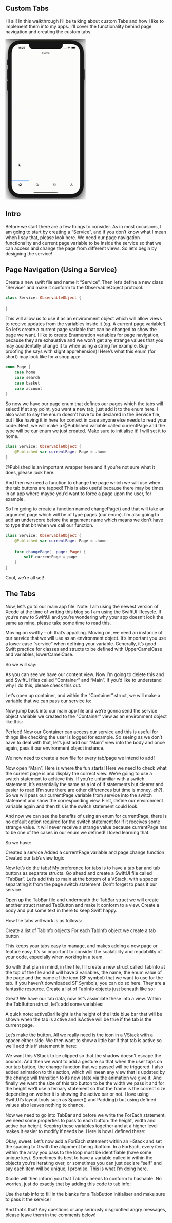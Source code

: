 <!-- CUSTOM TABS -->
## Custom Tabs

Hi all! In this walkthrough I’ll be talking about custom Tabs and how I like to implement them into my apps. I'll cover the functionality behind page navigation and creating the custom tabs.

<img src="./Resources/CustomTabsFull.gif" width="250" height="500"/>

## Intro 
Before we start there are a few things to consider. As in most occasions, I am going to start by creating a “Service”, and if you don’t know what I mean when I say that, please look here. We need our page navigation functionality and current page variable to be inside the service so that we can access and change the page from different views. So let’s begin by designing the service!

## Page Navigation (Using a Service)
Create a new swift file and name it “Service”. Then let’s define a new class “Service” and make it conform to the ObservableObject protocol. 

``` swift
class Service: ObservableObject {

}
```
This will allow us to use it as an environment object which will allow views to receive updates from the variables inside it (eg. A current page variable!). So let’s create a current page variable that can be changed to show the page we want. I like to create Enumeration variables for page navigation, because they are exhaustive and we won’t get any strange values that you may accidentally change it to when using a string for example. Bug-proofing (he says with slight apprehension)! Here’s what this enum (for short) may look like for a shop app:

``` swift 
enum Page {
    case home
    case search
    case basket
    case account
}
```

So now we have our page enum that defines our pages which the tabs will select! If at any point, you want a new tab, just add it to the enum here. I also want to say the enum doesn’t have to be declared in the Service file, but I like having it in here for context in case anyone else needs to read your code. Next, we will make a @Published variable called currentPage and the type will be our enum we just created. Make sure to initialise it! I will set it to home.  

``` swift
class Service: ObservableObject {
    @Published var currentPage: Page = .home
}
```

@Published is an important wrapper here and if you’re not sure what it does, please look here.

And then we need a function to change the page which we will use when the tab buttons are tapped! This is also useful because there may be times in an app where maybe you’d want to force a page upon the user, for example.

So I’m going to create a function named changePage() and that will take an argument page which will be of type pages (our enum). I’m also going to add an underscore before the argument name which means we don’t have to type that bit when we call our function.

``` swift 
class Service: ObservableObject {
    @Published var currentPage: Page = .home
    
    func changePage(_ page: Page) {
        self.currentPage = page
    }
}
```

Cool, we’re all set!

## The Tabs

Now, let’s go to our main app file. Note: I am using the newest version of Xcode at the time of writing this blog so I am using the SwiftUI lifecycle. If you’re new to SwiftUI and you’re wondering why your app doesn’t look the same as mine, please take some time to read this. 

Moving on swiftly - oh that’s appalling. Moving on, we need an instance of our service that we will use as an environment object. It’s important you use a lower case “service” when defining your variable. Generally, it’s good Swift practice for classes and structs to be defined with UpperCamelCase and variables, lowerCamelCase.

So we will say:

As you can see we have our content view. Now I’m going to delete this and add SwiftUI files called “Container” and “Main”. If you’d like to understand why I do this, please check this out.

Let’s open up container, and within the “Container” struct, we will make a variable that we can pass our service to:

Now jump back into our main app file and we’re gonna send the service object variable we created to the “Container” view as an environment object like this:

Perfect! Now our Container can access our service and this is useful for things like checking the user is logged for example. So seeing as we don’t have to deal with that, let’s just add our “Main” view into the body and once again, pass it our environment object instance. 

We now need to create a new file for every tab/page we intend to add!

Now open “Main”. Here is where the fun starts! Here we need to check what the current page is and display the correct view. We’re going to use a switch statement to achieve this. If you’re unfamiliar with a switch statement, it’s essentially the same as a lot of if statements but clearer and easier to read (I’m sure there are other differences but time is money, eh?). So we will pass our currentPage variable from service into the switch statement and show the corresponding view. First, define our environment variable again and then this is the switch statement could look:

And now we can see the benefits of using an enum for currentPage, there is no default option required for the switch statement for if it receives some strange value. It will never receive a strange value because currentPage has to be one of the cases in our enum we defined! I loved learning that.

So we have:

Created a service 
Added a currentPage variable and page change function
Created our tab’s view logic

Now let’s do the tabs! My preference for tabs is to have a tab bar and tab buttons as separate structs. Go ahead and create a SwiftUI file called “TabBar”. Let’s add this to main at the bottom of a VStack, with a spacer separating it from the page switch statement. Don’t forget to pass it our service.

Open up the TabBar file and underneath the TabBar struct we will create another struct named TabButton and make it conform to a view. Create a body and put some text in there to keep Swift happy. 

How the tabs will work is as follows: 

Create a list of TabInfo objects
For each TabInfo object we create a tab button

This keeps your tabs easy to manage, and makes adding a new page or feature easy. It’s so important to consider the scalability and readability of your code, especially when working in a team.

So with that plan in mind, in the file, I’ll create a new struct called TabInfo at the top of the file and it will have 3 variables, the name, the enum value of the page and the name of the icon (SF symbol) that we want to use for the tab. If you haven’t downloaded SF Symbols, you can do so here. They are a fantastic resource. Create a list of TabInfo objects just beneath like so:

Great! We have our tab data, now let’s assimilate these into a view. Within the TabButton struct, let’s add some variables:

A quick note: activeBarHeight is the height of the little blue bar that will be shown when the tab is active and isActive will be true if the tab is the current page.

Let’s make the button. All we really need is the icon in a VStack with a spacer either side. We then want to show a little bar if that tab is active so we’ll add this if statement in here:

We want this VStack to be clipped so that the shadow doesn’t escape the bounds. And then we want to add a gesture so that when the user taps on our tab button, the change function that we passed will be triggered. I also added animation to this action, which will mean any view that is updated by the change will transition to its new state via the animation we give it. And finally we want the size of this tab button to be the width we pass it and for the height we’ll use a ternary statement so that the frame is the correct size depending on wether it is showing the active bar or not. I love using SwiftUI’s layout tools such as Spacer() and Padding() but using defined values also leaves nothing to chance.

Now we need to go into TabBar and before we write the ForEach statement, we need some properties to pass to each button: the height, width and active bar height. Keeping these variables together and at a higher level makes it easier to modify if needs be. Here is how I defined these:

Okay, sweet. Let’s now add a ForEach statement within an HStack and set the spacing to 0 with the alignment being .bottom. In a ForEach, every item within the array you pass to the loop must be identifiable (have some unique key). Sometimes its best to have a variable called id within the objects you’re iterating over, or sometimes you can just declare “self” and say each item will be unique, I promise. This is what I’m doing here.

Xcode will then inform you that TabInfo needs to conform to hashable. No worries, just do exactly that by adding this code to tab info:

Use the tab info to fill in the blanks for a TabButton initialiser and make sure to pass it the service!

And that’s that! Any questions or any seriously disgruntled angry messages, please leave them in the comments below!


